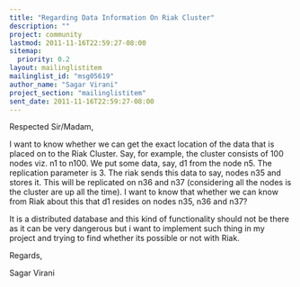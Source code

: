 ```yaml
---
title: "Regarding Data Information On Riak Cluster"
description: ""
project: community
lastmod: 2011-11-16T22:59:27-08:00
sitemap:
  priority: 0.2
layout: mailinglistitem
mailinglist_id: "msg05619"
author_name: "Sagar Virani"
project_section: "mailinglistitem"
sent_date: 2011-11-16T22:59:27-08:00
---
```



Respected Sir/Madam,

I want to know whether we can get the exact location of the data that is
placed on to the Riak Cluster. Say, for example, the cluster consists of
100 nodes viz. n1 to n100. We put some data, say, d1 from the node n5. The
replication parameter is 3. The riak sends this data to say, nodes n35 and
stores it. This will be replicated on n36 and n37 (considering all the
nodes is the cluster are up all the time). I want to know that whether we
can know from Riak about this that d1 resides on nodes n35, n36 and n37?

It is a distributed database and this kind of functionality should not be
there as it can be very dangerous but i want to implement such thing in my
project and trying to find whether its possible or not with Riak.

Regards,

Sagar Virani
